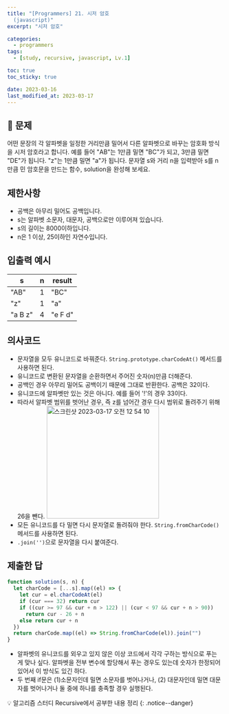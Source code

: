 ```yaml
---
title: "[Programmers] 21. 시저 암호
  (javascript)"
excerpt: "시저 암호"

categories:
  - programmers
tags:
  - [study, recursive, javascript, Lv.1]

toc: true
toc_sticky: true

date: 2023-03-16
last_modified_at: 2023-03-17
---
```


## 🤔 문제

어떤 문장의 각 알파벳을 일정한 거리만큼 밀어서 다른 알파벳으로 바꾸는 암호화 방식을 시저 암호라고 합니다. 예를 들어 "AB"는 1만큼 밀면 "BC"가 되고, 3만큼 밀면 "DE"가 됩니다. "z"는 1만큼 밀면 "a"가 됩니다. 문자열 s와 거리 n을 입력받아 s를 n만큼 민 암호문을 만드는 함수, solution을 완성해 보세요.

## 제한사항

- 공백은 아무리 밀어도 공백입니다.
- s는 알파벳 소문자, 대문자, 공백으로만 이루어져 있습니다.
- s의 길이는 8000이하입니다.
- n은 1 이상, 25이하인 자연수입니다.

## 입출력 예시

| s       | n   | result  |
| ------- | --- | ------- |
| "AB"    | 1   | "BC"    |
| "z"     | 1   | "a"     |
| "a B z" | 4   | "e F d" |

## 의사코드

- 문자열을 모두 유니코드로 바꿔준다. `String.prototype.charCodeAt()` 메서드를 사용하면 된다.
- 유니코드로 변환된 문자열을 순환하면서 주어진 숫자(n)만큼 더해준다.
- 공백인 경우 아무리 밀어도 공백이기 때문에 그대로 반환한다. 공백은 32이다.
- 유니코드에 알파벳만 있는 것은 아니다. 예를 들어 '!'의 경우 33이다.
- 따라서 알파벳 범위를 벗어난 경우, 즉 z를 넘어간 경우 다시 범위로 돌려주기 위해 26을 뺀다.
  <img width="261" alt="스크린샷 2023-03-17 오전 12 54 10" src="https://user-images.githubusercontent.com/110877564/225677281-09a61940-0fba-4037-a1a4-c0c6352c136c.png">
- 모든 유니코드를 다 밀면 다시 문자열로 돌려줘야 한다. `String.fromCharCode()` 메서드를 사용하면 된다.
- `.join('')`으로 문자열을 다시 붙여준다.

## 제출한 답

```javascript
function solution(s, n) {
  let charCode = [...s].map((el) => {
    let cur = el.charCodeAt(el)
    if (cur === 32) return cur
    if ((cur >= 97 && cur + n > 122) || (cur < 97 && cur + n > 90))
      return cur - 26 + n
    else return cur + n
  })
  return charCode.map((el) => String.fromCharCode(el)).join("")
}
```

- 알파벳의 유니코드를 외우고 있지 않은 이상 코드에서 각각 구하는 방식으로 푸는 게 맞나 싶다. 알파벳을 전부 변수에 할당해서 푸는 경우도 있는데 숫자가 한정되어 있어서 이 방식도 있긴 하다.
- 두 번째 if문은 (1)소문자인데 밀면 소문자를 벗어나거나, (2) 대문자인데 밀면 대문자를 벗어나거나 둘 중에 하나를 충족할 경우 실행된다.

💡 알고리즘 스터디 Recursive에서 공부한 내용 정리
{: .notice--danger}
